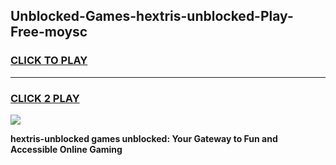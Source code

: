 
## Unblocked-Games-hextris-unblocked-Play-Free-moysc
<h3>
<a href="https://premium76.site?title=hextris-unblocked&ref=23A">CLICK TO PLAY</a></h3>
<hr>

<h3>
<a href="https://premium76.site?title=hextris-unblocked&ref=23A">CLICK 2 PLAY</a>
  
</h3>

<a href="https://premium76.site?title=hextris-unblocked&ref=23A"><img src="https://clearcache.store/games.png"></a>


**hextris-unblocked games unblocked: Your Gateway to Fun and Accessible Online Gaming**

